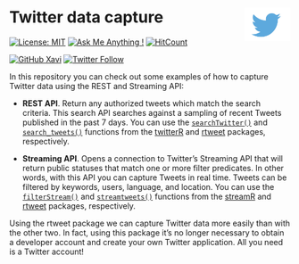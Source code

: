 # Twitter data capture <img src='twitter-logo.jpg' align="right" height="60" /></a>

<!-- badges: start -->
[![License: MIT](https://img.shields.io/badge/License-MIT-blue.svg)](https://opensource.org/licenses/MIT)
[![Ask Me Anything !](https://img.shields.io/badge/Ask%20me-anything-1abc9c.svg)](https://github.com/xavivg91/twitter-data-capture/issues/new)
[![HitCount](http://hits.dwyl.com/xavivg91/twitter-data-capture.svg)](http://hits.dwyl.com/xavivg91/twitter-data-capture)

[![GitHub Xavi](https://img.shields.io/github/followers/xavivg91?label=follow&style=social)](https://github.com/xavivg91/)
[![Twitter Follow](https://img.shields.io/twitter/follow/Xavier91vg.svg?style=social)](https://twitter.com/Xavier91vg)
<!-- badges: end -->

In this repository you can check out some examples of how to capture Twitter data using the REST and Streaming API: 

* **REST API**. Return any authorized tweets which match the search criteria. This search API searches against a sampling of recent Tweets published in the past 7 days. You can use the [`searchTwitter()`](https://www.rdocumentation.org/packages/twitteR/versions/1.1.9/topics/searchTwitter) and [`search_tweets()`](https://www.rdocumentation.org/packages/smappR/versions/0.5/topics/searchTweets) functions from the [twitterR](https://www.rdocumentation.org/packages/twitteR/versions/1.1.9) and [rtweet](https://rtweet.info/) packages, respectively.

* **Streaming API**. Opens a connection to Twitter’s Streaming API that will return public statuses that match one or more filter predicates. In other words, with this API you can capture Tweets in real time. Tweets can be filtered by keywords, users, language, and location. You can use the [`filterStream()`](https://www.rdocumentation.org/packages/streamR/versions/0.4.5/topics/filterStream) and [`streamtweets()`](https://www.rdocumentation.org/packages/rtweet/versions/0.4.0/topics/stream_tweets) functions from the [streamR](https://www.rdocumentation.org/packages/streamR/versions/0.4.5) and [rtweet](https://rtweet.info/) packages, respectively.

Using the rtweet package we can capture Twitter data more easily than with the other two. In fact, using this package it’s no longer necessary to obtain a developer account and create your own Twitter application. All you need is a Twitter account! 
